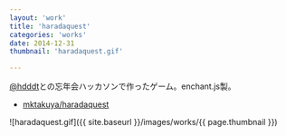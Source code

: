 ```yaml
---
layout: 'work'
title: 'haradaquest'
categories: 'works'
date: 2014-12-31
thumbnail: 'haradaquest.gif'

---
```


[@hdddt](https://twitter.com/hdddt)との忘年会ハッカソンで作ったゲーム。enchant.js製。

- [mktakuya/haradaquest](https://github.com/mktakuya/haradaquest/)

![haradaquest.gif]({{ site.baseurl }}/images/works/{{ page.thumbnail }})

